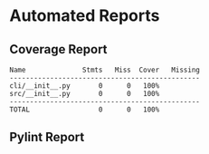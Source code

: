 # Automated Reports
## Coverage Report
```text
Name              Stmts   Miss  Cover   Missing
-----------------------------------------------
cli/__init__.py       0      0   100%
src/__init__.py       0      0   100%
-----------------------------------------------
TOTAL                 0      0   100%

```
## Pylint Report
```text

```
